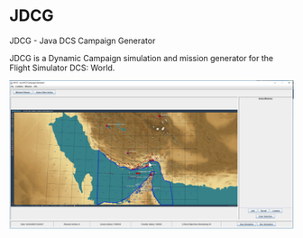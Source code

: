 # JDCG
JDCG - Java DCS Campaign Generator 

JDCG is a Dynamic Campaign simulation and mission generator for the Flight Simulator DCS: World.

![alt text](https://raw.githubusercontent.com/lesniakbj/JDCG/master/src/main/resources/examples/example_generations.png)

